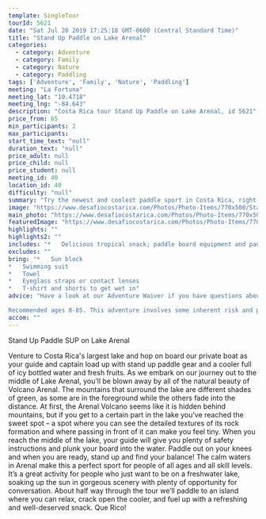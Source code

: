 ```yaml
---
template: SingleTour
tourId: 5621
date: "Sat Jul 20 2019 17:25:18 GMT-0600 (Central Standard Time)"
title: "Stand Up Paddle on Lake Arenal"
categories: 
  - category: Adventure
  - category: Family
  - category: Nature
  - category: Paddling
tags: ['Adventure', 'Family', 'Nature', 'Paddling']
meeting: "La Fortuna"
meeting_lat: "10.4718"
meeting_lng: "-84.643"
description: "Costa Rica tour Stand Up Paddle on Lake Arenal, id 5621"
price_from: 65
min_participants: 2
max_participants: 
start_time_text: "null"
duration_text: "null"
price_adult: null
price_child: null
price_student: null
meeting_id: 40
location_id: 40
difficulty: "null"
summary: "Try the newest and coolest paddle sport in Costa Rica, right on tranquil Lake Arenal with beautiful views of the colossal Arenal Volcano. Stand Up Paddling looks exactly as it sounds: you stand up on a large, wide, super buoyant board (similar to a surfboard) & use a long paddle to move yourself along. You'll feel like you're walking on water! If you're a first-timer, no worries! This activity is perfect for all adventure enth..."
image: "https://www.desafiocostarica.com/Photos/Photo-Items/770x500/Stand-Up-Paddle-on-Lake-Arenal-1529619154.jpg"
main_photo: "https://www.desafiocostarica.com/Photos/Photo-Items/770x500/Stand-Up-Paddle-on-Lake-Arenal-1529619154.jpg"
featuredImage: "https://www.desafiocostarica.com/Photos/Photo-Items/770x500/Stand-Up-Paddle-on-Lake-Arenal-1529619154.jpg"
highlights: ""
highlights2: ""
includes: "*   Delicious tropical snack; paddle board equipment and paddling instructions; guide; transport via van and boat; free WiFi in our Desafio vans"
excludes: ""
bring: "*   Sun block
*   Swimming suit
*   Towel
*   Eyeglass straps or contact lenses
*   T-shirt and shorts to get wet in"
advice: "Have a look at our Adventure Waiver if you have questions about our adventure tour policies.

Recommended ages 8-85. This adventure involves some inherent risk and physical exertion, so you must be in good physical condition without any recent surgery, heart condition, pregnancy, disability or injury. You should know how to swim and feel comfortable in water. We cannot guarantee you will not fall off of board while SUP. Desafio Adventure Company reserves the right to cancel any trip due to unsafe conditions and will only run a tour according to established company policies."
accom: ""
---
```

Stand Up Paddle SUP on Lake Arenal

Venture to Costa Rica's largest lake and hop on board our private boat as your guide and captain load up with stand up paddle gear and a cooler full of icy bottled water and fresh fruits. As we embark on our journey out to the middle of Lake Arenal, you’ll be blown away by all of the natural beauty of Volcano Arenal. The mountains that surround the lake are different shades of green, as some are in the foreground while the others fade into the distance. At first, the Arenal Volcano seems like it is hidden behind mountains, but if you get to a certain part in the lake you’ve reached the sweet spot – a spot where you can see the detailed textures of its rock formation and where passing in front of it can make you feel tiny. When you reach the middle of the lake, your guide will give you plenty of safety instructions and plunk your board into the water. Paddle out on your knees and when you are ready, stand up and find your balance! The calm waters in Arenal make this a perfect sport for people of all ages and all skill levels. It’s a great activity for people who just want to be on a freshwater lake, soaking up the sun in gorgeous scenery with plenty of opportunity for conversation. About half way through the tour we’ll paddle to an island where you can relax, crack open the cooler, and fuel up with a refreshing and well-deserved snack. Que Rico!